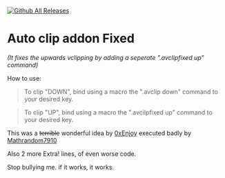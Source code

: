 [![Github All Releases](https://img.shields.io/github/downloads/Mathrandom7910/AutoClipAddon/total.svg)]()
# Auto clip addon Fixed
_(It fixes the upwards vclipping by adding a seperate ".avclipfixed up" command)_

How to use:
>To clip "DOWN", bind using a macro the ".avclip down" command to your desired key.

>To clip "UP", bind using a macro the ".avcilpfixed up" command to your desired key.

This was a ~~terrible~~ wonderful idea by <a href="https://github.com/0xEnjoy">0xEnjoy</a> executed badly by <a href="https://github.com/Mathrandom7910">Mathrandom7910</a>


Also 2 more Extra! lines, of even worse code.

Stop bullying me. if it works, it works.
